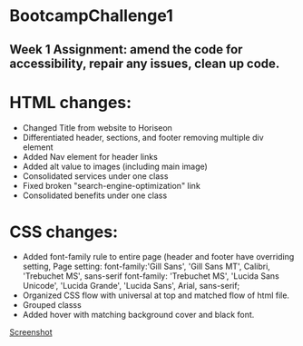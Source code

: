 # BootcampChallenge1
## Week 1 Assignment: amend the code for accessibility, repair any issues, clean up code.

# HTML changes:
 * Changed Title from website to Horiseon <!-- Changed <title>website</title> -->
 * Differentiated header, sections, and footer removing multiple div element
 * Added Nav element for header links
 * Added alt value to images (including main image)
 * Consolidated services under one class
 * Fixed broken "search-engine-optimization" link
 * Consolidated benefits under one class

# CSS changes:
 * Added font-family rule to entire page (header and footer have overriding setting, 
 Page setting: font-family:'Gill Sans', 'Gill Sans MT', Calibri, 'Trebuchet MS', sans-serif font-family: 'Trebuchet MS', 'Lucida Sans Unicode', 'Lucida Grande', 'Lucida Sans', Arial, sans-serif;
 * Organized CSS flow with universal at top and matched flow of html file.
 * Grouped classs
 * Added hover with matching background cover and black font.    

[Screenshot](urban-octo-telegram-main%5CScreenshot%20)
